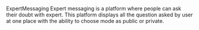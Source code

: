 ExpertMessaging
Expert messaging is a platform where people can ask
their doubt with expert. This platform displays all the
question asked by user at one place with the ability to
choose mode as public or private.
